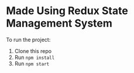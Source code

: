 # Made Using Redux State Management System
To run the project:

1. Clone this repo
2. Run `npm install`
3. Run `npm start`
